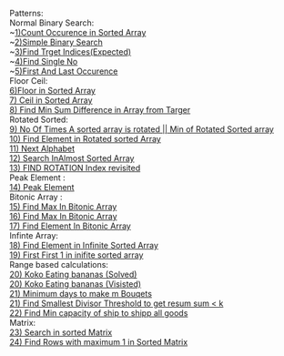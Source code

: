 Patterns: <br>
        Normal Binary Search:<br>
                        ~[1)Count Occurence in Sorted Array](src/main/java/org/dsa/topics/searching/SELF/CountOccureneInSortedArray.java)<br>
                        ~[2)Simple Binary Search](src/main/java/org/dsa/topics/searching/BinarySearch.java)<br>
                        ~[3)Find Trget Indices(Expected)](src/main/java/org/dsa/topics/searching/FindTargetIndicesAfterSorting.java)<br>
                        ~[4)Find Single No ](src/main/java/org/dsa/topics/searching/SingleElementinSortedArray.java)<br>
                        ~[5)First And Last Occurence ](src/main/java/org/dsa/topics/searching/SELF/FirstAndLastOccurence.java)<br>
        Floor Ceil:<br>
                [6)Floor in Sorted Array](src/main/java/org/dsa/topics/searching/SELF/FloorInSortedArray.java)<br>
                [7) Ceil in Sorted Array](src/main/java/org/dsa/topics/searching/SELF/CeilInSortedArray.java)<br>
                [8) Find Min Sum Difference in Array from Targer](src/main/java/org/dsa/topics/searching/SELF/FindMinimumDifferenceFromTarget.java)<br>
        Rotated Sorted: <br>
                [9) No Of Times A sorted array is rotated || Min of Rotated Sorted array](src/main/java/org/dsa/topics/searching/SELF/NoOfTimesASortedArrayIsRotated.java)<br>
                [10) Find Element in Rotated sorted Array](src/main/java/org/dsa/topics/searching/SELF/FindElementInRotatedSortedArray.java)<br>
                [11) Next Alphabet](src/main/java/org/dsa/topics/searching/SELF/NextAlphabet.java)<br>
                [12) Search InAlmost Sorted Array](src/main/java/org/dsa/topics/searching/SELF/SearchInNearlySortedArray.java)<br>
                [13) FIND ROTATION Index revisited](src/main/java/org/dsa/topics/searching/revisit18March2024/FindRotationIndex2.java)<br>
        Peak Element :<br>
                [14) Peak Element](src/main/java/org/dsa/topics/searching/SELF/PeakElement.java)<br>
        Bitonic Array :<br>
                [15) Find Max In Bitonic Array](src/main/java/org/dsa/topics/searching/SELF/FinfMaxInBitonicArray2.java)<br>
                [16) Find Max In Bitonic Array](src/main/java/org/dsa/topics/searching/SELF/FinfMaxInBitonicArray.java)<br>
                [17) Find Element In Bitonic Array](src/main/java/org/dsa/topics/searching/SELF/SearchElementInBitonicArray.java)<br>
        Infinte Array:<br>
                [18) Find Element in Infinite Sorted Array](src/main/java/org/dsa/topics/searching/SELF/FindElementInInfinteSortedArray.java)<br>
                [19) First  First 1 in inifite sorted array](src/main/java/org/dsa/topics/searching/SELF/FindFirst1OneInfiniteSortedBinarryArray.java)<br>
        Range based calculations:<br>
                [20) Koko Eating bananas (Solved)](src/main/java/org/dsa/topics/searching/SELF/KokoEatingBananas2.java)<br>
                [20) Koko Eating bananas (Visisted)](src/main/java/org/dsa/topics/searching/SELF/KokoEatingBananas.java)<br>
                [21) Minimum days to make m Bouqets](src/main/java/org/dsa/topics/searching/SELF/MinimumBouqets.java)<br>
                [21) Find Smallest Divisor Threshold to get resum sum < k](src/main/java/org/dsa/topics/searching/SELF/FindSmallestDivisorThreshold.java)<br>
                [22) Find Min capacity of ship to shipp all goods](src/main/java/org/dsa/topics/searching/CapacityCargoShipping.java)<br>
        Matrix:<br>
                [23) Search in sorted Matrix ](src/main/java/org/dsa/topics/searching/SELF/SearchInSortedMatrix.java)<br>
                [24) Find Rows with maximum 1 in Sorted Matrix](src/main/java/org/dsa/topics/searching/SELF/FindInSortedMatrix.java)<br>
        


    
